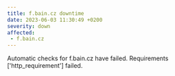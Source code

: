 ```yaml
---
title: f.bain.cz downtime
date: 2023-06-03 11:30:49 +0200
severity: down
affected:
 - f.bain.cz
---
```

Automatic checks for f.bain.cz have failed. Requirements ['http_requirement'] failed.
